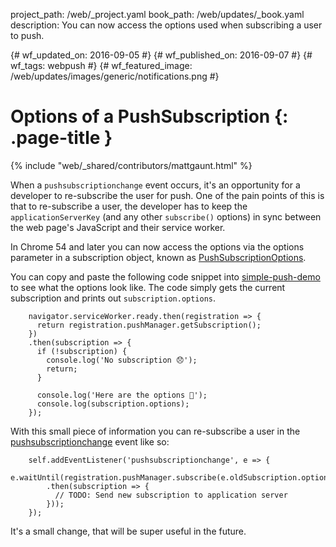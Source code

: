 project_path: /web/_project.yaml book_path: /web/updates/_book.yaml description: You can now access the options used when subscribing a user to push.

{# wf_updated_on: 2016-09-05 #} {# wf_published_on: 2016-09-07 #} {# wf_tags: webpush #} {# wf_featured_image: /web/updates/images/generic/notifications.png #}

# Options of a PushSubscription {: .page-title }

{% include "web/_shared/contributors/mattgaunt.html" %}

When a `pushsubscriptionchange` event occurs, it's an opportunity for a developer to re-subscribe the user for push. One of the pain points of this is that to re-subscribe a user, the developer has to keep the `applicationServerKey` (and any other `subscribe()` options) in sync between the web page's JavaScript and their service worker.

In Chrome 54 and later you can now access the options via the options parameter in a subscription object, known as [PushSubscriptionOptions](https://www.w3.org/TR/push-api/#pushsubscriptionoptions-dictionary).

You can copy and paste the following code snippet into [simple-push-demo](https://gauntface.github.io/simple-push-demo/) to see what the options look like. The code simply gets the current subscription and prints out `subscription.options`.

        navigator.serviceWorker.ready.then(registration => {  
          return registration.pushManager.getSubscription();  
        })  
        .then(subscription => {  
          if (!subscription) {  
            console.log('No subscription 😞');  
            return;  
          }
    
          console.log('Here are the options 🎉');  
          console.log(subscription.options);  
        });
    

With this small piece of information you can re-subscribe a user in the [pushsubscriptionchange](https://www.w3.org/TR/push-api/#the-pushsubscriptionchange-event) event like so:

        self.addEventListener('pushsubscriptionchange', e => {  
          e.waitUntil(registration.pushManager.subscribe(e.oldSubscription.options)  
            .then(subscription => {  
              // TODO: Send new subscription to application server  
            }));  
        });
    

It's a small change, that will be super useful in the future.